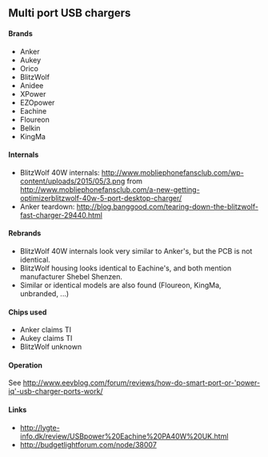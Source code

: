 ## Multi port USB chargers

#### Brands
 * Anker
 * Aukey
 * Orico
 * BlitzWolf
 * Anidee
 * XPower
 * EZOpower
 * Eachine
 * Floureon
 * Belkin
 * KingMa

#### Internals
* BlitzWolf 40W internals: http://www.mobliephonefansclub.com/wp-content/uploads/2015/05/3.png from http://www.mobliephonefansclub.com/a-new-getting-optimizerblitzwolf-40w-5-port-desktop-charger/
* Anker teardown: http://blog.banggood.com/tearing-down-the-blitzwolf-fast-charger-29440.html

#### Rebrands
* BlitzWolf 40W internals look very similar to Anker's, but the PCB is not identical.
* BlitzWolf housing looks identical to Eachine's, and both mention manufacturer Shebel Shenzen.
* Similar or identical models are also found (Floureon, KingMa, unbranded, ...)

#### Chips used
* Anker claims TI
* Aukey claims TI
* BlitzWolf unknown

#### Operation
See http://www.eevblog.com/forum/reviews/how-do-smart-port-or-'power-iq'-usb-charger-ports-work/

#### Links
* http://lygte-info.dk/review/USBpower%20Eachine%20PA40W%20UK.html
* http://budgetlightforum.com/node/38007
